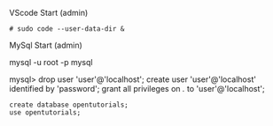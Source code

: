 VScode Start (admin)

    # sudo code --user-data-dir &


MySql Start (admin)

   mysql -u root -p mysql

mysql>
    drop user 'user'@'localhost';
    create user 'user'@'localhost' identified by 'password';
    grant all privileges on *.* to 'user'@'localhost';


    create database opentutorials;
    use opentutorials;

